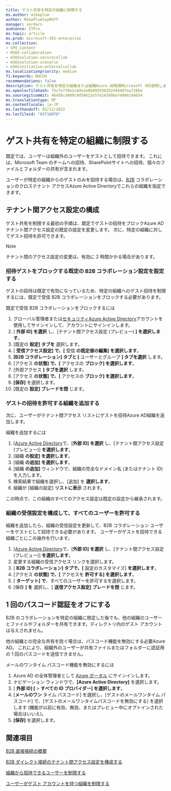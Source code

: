 ```yaml
---
title: ゲスト共有を特定の組織に制限する
ms.author: mikeplum
author: MikePlumleyMSFT
manager: serdars
audience: ITPro
ms.topic: article
ms.prod: microsoft-365-enterprise
ms.collection:
- SPO_Content
- M365-collaboration
- m365solution-securecollab
- m365solution-scenario
- m365initiative-externalcollab
ms.localizationpriority: medium
f1.keywords: NOCSH
recommendations: false
description: ゲスト共有を特定の組織または組織Azure AD制限Microsoft 365説明します。
ms.openlocfilehash: 75cfe739e1cdde2e0bd959382b2444487ea726be
ms.sourcegitcommit: 46456ca009c9d50622e57e24269be74986184654
ms.translationtype: MT
ms.contentlocale: ja-JP
ms.lasthandoff: 03/22/2022
ms.locfileid: "63716070"
---
```

# <a name="limit-guest-sharing-to-specific-organizations"></a>ゲスト共有を特定の組織に制限する

既定では、ユーザーは組織外のユーザーをゲストとして招待できます。 これには、Microsoft Team のチームへの招待、SharePointサイトへの招待、個々のファイルとフォルダーの共有が含まれます。

ユーザーが特定の組織からのゲストのみを招待する場合は、[B2B](/azure/active-directory/external-identities/what-is-b2b) コラボレーションのクロステナント アクセスAzure Active Directoryでこれらの組織を指定できます。

## <a name="configure-cross-tenant-access-settings"></a>テナント間アクセス設定の構成

ゲスト共有を制限する最初の手順は、既定でゲストの招待をブロックAzure ADテナント間アクセス設定の既定の設定を変更します。 次に、特定の組織に対してゲスト招待を許可できます。

> [!NOTE]
> テナント間のアクセス設定の変更は、有効に 2 時間かかる場合があります。

### <a name="set-the-default-b2b-collaboration-settings-to-block-inviting-guests"></a>招待ゲストをブロックする既定の B2B コラボレーション設定を設定する

ゲストの招待は既定で有効になっているため、特定の組織へのゲスト招待を制限するには、既定で受信 B2B コラボレーションをブロックする必要があります。

既定で受信 B2B コラボレーションをブロックするには
1. グローバル管理者または[セキュリティAzure Active Directory](https://aad.portal.azure.com)アカウントを使用してサインインして、アカウントにサインインします。
1. [ **外部 ID] を選択** し、[テナント間アクセス設定 (プレビュー) **] を選択します**。
1. [既定の **設定] タブを** 選択します。
1. [ **受信アクセス設定] で、[** 受信 **の既定値の編集] を選択します**。
1. **[B2B コラボレーション] タブと [** ユーザーとグループ **] タブを選択** します。
1. [アクセス **の状態] で、[** アクセスの **ブロック] を選択します**。
1. [外部アクセス **] タブを選択** します。
1. [アクセス **の状態] で、[** アクセスの **ブロック] を選択します**。
1. **[保存]** を選択します。
1. [既定の **設定] ブレードを閉** じます。

### <a name="add-the-organization-where-you-want-to-allow-guest-invitations"></a>ゲストの招待を許可する組織を追加する

次に、ユーザーがテナント間アクセス リストにゲストを招待Azure AD組織を追加します。

組織を追加するには
1. [[Azure Active Directory](https://aad.portal.azure.com)で、[**外部 ID] を選択** し、[テナント間アクセス設定 (プレビュー)] **を選択します**。
1. [組織 **の設定] を選択します**。
1. [組織 **の追加] を選択します**。
1. [組織 **の追加]** ウィンドウで、組織の完全なドメイン名 (またはテナント ID) を入力します。
1. 検索結果で組織を選択し、[追加] を **選択します**。
1. 組織が [組織の設定] **リストに表示** されます。

この時点で、この組織のすべてのアクセス設定は既定の設定から継承されます。

### <a name="configure-inbound-settings-for-the-organization-to-allow-all-users"></a>組織の受信設定を構成して、すべてのユーザーを許可する

組織を追加したら、組織の受信設定を更新して、B2B コラボレーション ユーザーをゲストとして招待できる必要があります。 ユーザーがゲストを招待できる組織ごとにこの操作を行います。

1. [[Azure Active Directory](https://aad.portal.azure.com)で、[**外部 ID] を選択** し、[テナント間アクセス設定 (プレビュー)] **を選択します**。
1. 変更する組織の受信アクセス リンクを選択します。
1. [ **B2B コラボレーション] タブで、[** 設定のカスタマイズ] **を選択します**。
1. [アクセス **の状態] で、[** アクセスを **許可する] を選択します**。
1. [ **ターゲット] で**、すべてのユーザーを許可するを選択します。
1. [保存 **] を** 選択し、[ **送信アクセス設定] ブレードを閉** じます。

## <a name="turn-off-one-time-passcode-authentication"></a>1 回のパスコード認証をオフにする

B2B のコラボレーションを特定の組織に限定した後でも、他の組織のユーザーとファイルやフォルダーを共有できます。ディレクトリ内のゲスト アカウントは与えされません。

他の組織との完全な共有を防ぐ場合は、パスコード機能を無効にする必要Azure AD。 これにより、組織外のユーザーが共有ファイルまたはフォルダーに認証用の 1 回のパスコードを送信できません。

メールのワンタイム パスコード機能を無効にするには
1. Azure AD の全体管理者として [Azure ポータル](https://portal.azure.com/) にサインインします。
1. ナビゲーション ウィンドウで、**[Azure Active Directory]** を選択します。
1. [ **外部 ID] [** > **すべての ID プロバイダー] を選択します**。
1. [**メールのワン** タイム パスコード] を選択し、[ゲストのメールワンタイム パスコード] で、[ゲストのメールワンタイムパスコードを無効にする] を選択します (機能が以前に有効、無効、またはプレビュー中にオプトインされた場合はいいえ)。
1. **[保存]** を選択します。

## <a name="related-topics"></a>関連項目

[B2B 直接接続の概要](/azure/active-directory/external-identities/b2b-direct-connect-overview)

[B2B ダイレクト接続のテナント間アクセス設定を構成する](/azure/active-directory/external-identities/cross-tenant-access-settings-b2b-direct-connect)

[組織から招待できるユーザーを制限する](limit-invitations-from-specific-organization.md)

[ユーザーがゲスト アカウントを持つ組織を制限する](limit-organizations-where-users-have-guest-accounts.md)